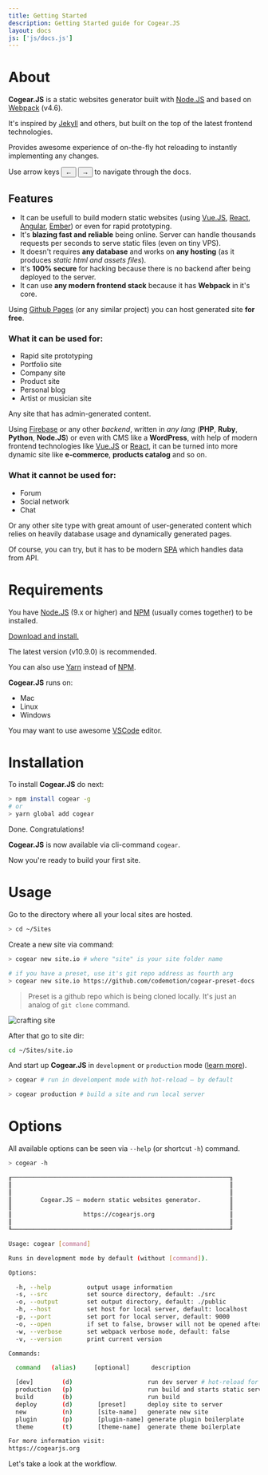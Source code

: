 ```yaml
---
title: Getting Started
description: Getting Started guide for Cogear.JS
layout: docs
js: ['js/docs.js']
---
```

# About

**Cogear.JS** is a static websites generator built with [Node.JS](https://nodejs.org) and based on [Webpack](https://webpack.js.org) (v4.6).

It's inspired by [Jekyll](https://jekyllrb.com) and others, but built on the top of the latest frontend technologies.

Provides awesome experience of on-the-fly hot reloading to instantly implementing any changes.

<article class="message is-info is-desktop">
  <div class="message-body">Use arrow keys <button>&larr;</button> <button>&rarr;</button> to navigate through the docs.</div>
</article>

## Features
* It can be usefull to build modern static websites (using [Vue.JS](https://vuejs.org), [React](https://reactjs.org), [Angular](https://angular.io), [Ember](https://emberjs.org)) or even for rapid prototyping.
* It's **blazing fast and reliable** being online. Server can handle thousands requests per seconds to serve static files (even on tiny VPS).
* It doesn't requires **any database** and works on **any hosting** (as it produces *static html and assets files*).
* It's **100% secure** for hacking because there is no backend after being deployed to the server.
* It can use **any modern frontend stack** because it has **Webpack** in it's core.

Using [Github Pages](https://pages.github.com) (or any similar project) you can host generated site **for free**.

### What it can be used for:
* Rapid site prototyping 
* Portfolio site
* Company site
* Product site
* Personal blog
* Artist or musician site

Any site that has admin-generated content.

Using [Firebase](https://firebase.google.com) or any other _backend_, written in _any lang_ (**PHP**, **Ruby**, **Python**, **Node.JS**) or even with CMS like a **WordPress**, with help of modern frontend technologies like [Vue.JS](https://vuejs.org) or [React](https://reactjs.org), it can be turned into more dynamic site like **e-commerce**, **products catalog** and so on.

### What it cannot be used for:
* Forum
* Social network
* Chat

Or any other site type with great amount of user-generated content which relies on heavily database usage and dynamically generated pages.

Of course, you can try, but it has to be modern [SPA](https://en.wikipedia.org/wiki/Single-page_application) which handles data from API.


# Requirements

You have [Node.JS](https://nodejs.org) (9.x or higher) and [NPM](https://www.npmjs.com) (usually comes together) to be installed.

[Download and install.](https://nodejs.org/en/download/)

The latest version (v10.9.0) is recommended.

You can also use [Yarn](https://yarnpkg.com) instead of [NPM](https://www.npmjs.com).

**Cogear.JS** runs on:
* Mac
* Linux
* Windows

You may want to use awesome [VSCode](https://code.visualstudio.com) editor.

# Installation
To install **Cogear.JS** do next:
```bash
> npm install cogear -g
# or
> yarn global add cogear
```
Done. Congratulations!

**Cogear.JS** is now available via cli-command `cogear`.

Now you're ready to build your first site.

# Usage
Go to the directory where all your local sites are hosted.
```bash
> cd ~/Sites
```
Create a new site via command:
```bash
> cogear new site.io # where "site" is your site folder name

# if you have a preset, use it's git repo address as fourth arg
> cogear new site.io https://github.com/codemotion/cogear-preset-docs
```

> Preset is a github repo which is being cloned locally. It's just an analog of `git clone` command.

![crafting site](~images/term.svg)

After that go to site dir:
```bash
cd ~/Sites/site.io
```

And start up **Cogear.JS** in `development` or `production` mode ([learn more](/docs/workflow#modes)).
```bash
> cogear # run in develompent mode with hot-reload – by default

> cogear production # build a site and run local server
```

# Options
All available options can be seen via `--help` (or shortcut `-h`) command.
```bash
> cogear -h

╓─────────────────────────────────────────────────────────────╖
║                                                             ║
║                                                             ║
║        Cogear.JS – modern static websites generator.        ║
║                                                             ║
║                    https://cogearjs.org                     ║
║                                                             ║
╙─────────────────────────────────────────────────────────────╜

Usage: cogear [command]

Runs in development mode by default (without [command]).

Options:

  -h, --help          output usage information
  -s, --src           set source directory, default: ./src
  -o, --output        set output directory, default: ./public
  -h, --host          set host for local server, default: localhost
  -p, --port          set port for local server, default: 9000
  -o, --open          if set to false, browser will not be opened after build, default: false
  -w, --verbose       set webpack verbose mode, default: false
  -v, --version       print current version

Commands:

  command   (alias)     [optional]      description

  [dev]        (d)                     run dev server # hot-reload for pages, scripts, styles [DEFAULT]
  production   (p)                     run build and starts static server
  build        (b)                     run build
  deploy       (d)       [preset]      deploy site to server
  new          (n)       [site-name]   generate new site
  plugin       (p)       [plugin-name] generate plugin boilerplate
  theme        (t)       [theme-name]  generate theme boilerplate

For more information visit:
https://cogearjs.org
```

Let's take a look at the workflow.